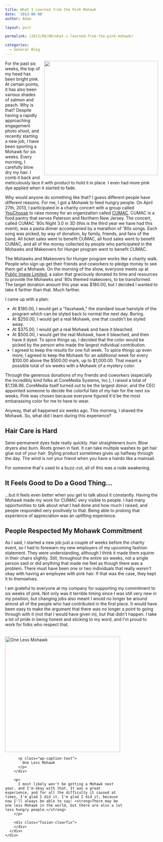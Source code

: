 ```yaml
---
title: What I Learned from the Pink Mohawk
date: '2013-06-08'
author: Adam

layout: post

permalink: /2013/06/08/what-i-learned-from-the-pink-mohawk/

categories:
  - General Blog
---
```

<div class="separator" style="clear: both; text-align: right;">
  <a href="http://45.55.182.154/wp-content/uploads/2013/06/wpid-Photo-Apr-29-2013-1045-AM.jpg" target="_blank" style="clear: right; float: right; margin-bottom: 1em; margin-left: 1em;"><img src="http://45.55.182.154/wp-content/uploads/2013/06/wpid-Photo-Apr-29-2013-1045-AM.jpg" id="blogsy-1370723056358.1313" class="alignright" width="375" height="375" alt="" /></a>
</div>

For the past six weeks, the top of my head has been bright pink. At certain points, it has also been various shades of salmon and peach. Why is that? Despite having a rapidly approaching engagement photo shoot, and recently starting a new job, I have been sporting a Mohawk for six weeks. Every morning, I carefully blow dry my hair. I comb it back and meticulously lace it with product to hold it in place. I even had more pink dye applied when it started to fade.

Why would anyone do something like that? I guess different people have different reasons. For me, I got a Mohawk to feed hungry people. On April 27th, 2013, I participated in a charity concert with a group called <a href="http://www.myyouchoose.com" title="MyYouChoose Home Page" target="_blank">YouChoose</a> to raise money for an organization called <a href="http://cumacecho.org" title="CUMAC Home Page" target="_blank">CUMAC</a>. CUMAC is a food pantry that serves Paterson and Northern New Jersey. The concert, called CUMAC '80s Night 3.0 in 3D (this is the third year we have had this event), was a pasta dinner accompanied by a marathon of '80s songs. Each song was picked, by way of donation, by family, friends, and fans of the band. All ticket sales went to benefit CUMAC, all food sales went to benefit CUMAC, and all of the money collected by people who participated in the Mohawks and Makeovers for Hunger program went to benefit CUMAC.

The Mohawks and Makeovers for Hunger program works like a charity walk. People who sign up get their friends and coworkers to pledge money to see them get a Mohawk. On the morning of the show, everyone meets up at <a href="http://www.pilthesalon.com" title="Public Image Limited Home Page" target="_blank">Public Image Limited</a>, a salon that graciously donated its time and resources to provide the Mohawks and '80s themed makeovers, to be transformed. The target donation amount this year was $180.00, but I decided I wanted to take it farther than that. Much farther.

I came up with a plan:

  * At $180.00, I would get a "fauxhawk," the standard issue hairstyle of the program which can be styled back to normal the next day. Boring.
  * At $250.00, I would get a real Mohawk, one that couldn't be styled away.
  * At $375.00, I would get a real Mohawk and have it bleached.
  * At $500.00, I would get the real Mohawk, have it bleached, and then have it dyed. To spice things up, I decided that the color would be picked by the person who made the largest individual contribution.
  * I agreed to keep the results for one full week. To spice things up even more, I agreed to keep the Mohawk for an additional week for every $100.00 above the $500.00 mark, up to $1,000.00. That meant a possible total of six weeks with a Mohawk of a mystery color.

Through the generous donations of my friends and coworkers (especially the incredibly kind folks at CoreMedia Systems, Inc.), I raised a total of $1,138.96. CoreMedia itself turned out to be the largest donor, and the CEO appointed someone to decide the colorful fate of my hair for the next six weeks. Pink was chosen because everyone figured it'd be the most embarassing color for me to have to wear.

Anyway, that all happened six weeks ago. This morning, I shaved the Mohawk. So, what did I learn during this experience?

## Hair Care is Hard

Semi-permanent dyes fade really quickly. Hair straighteners burn. Blow dryers also burn. Roots grown in fast. It can take multiple washes to get hair glue out of your hair. Styling product sometimes gives up halfway through the day. The wind is _not_ your friend when you have a hairdo like a mainsail.

For someone that's used to a buzz-cut, all of this was a rude awakening.

## It Feels Good to Do a Good Thing&#8230;

&#8230;but it feels even better when you get to talk about it constantly. Having the Mohawk made my work for CUMAC very visible to people. I had many opportunities to talk about what I had done and how much I raised, and people responded very positively to that. Being able to prolong that experience of appreciation was an uplifting experience.

## People Respected My Mohawk Commitment

As I said, I started a new job just a couple of weeks before the charity event, so I had to forewarn my new employers of my upcoming fashion statement. They were understanding, although I think it made them squirm in their chairs slightly. Still, throughout the entire six weeks, not a single person said or did anything that made me feel as though there was a problem. There must have been one or two individuals that really _weren't_ okay with having an employee with pink hair. If that was the case, they kept it to themselves.

I am grateful to everyone at my company for supporting my commitment to six weeks of pink. Not only was it terrible timing since I was still very new in my position, but changing jobs also meant I would no longer be around almost all of the people who had contributed in the first place. It would have been easy to make the argument that there was no longer a point to going through with it (not that I would have given in), but that didn't happen. I take a lot of pride in being honest and sticking to my word, and I'm proud to work for folks who respect that.

<div class="separator" style="clear: both; text-align: none;">
  &nbsp;
</div>

<div class="fusion-fullwidth fullwidth-box hundred-percent-fullwidth non-hundred-percent-height-scrolling"  style='background-color: rgba(255,255,255,0);background-position: center center;background-repeat: no-repeat;padding-top:0px;padding-right:0px;padding-bottom:0px;padding-left:0px;'>
  <div class="fusion-builder-row fusion-row ">
    <div  class="fusion-layout-column fusion_builder_column fusion_builder_column_1_1 fusion-builder-column-45 fusion-one-full fusion-column-first fusion-column-last fusion-column-no-min-height 1_1"  style='margin-top:0px;margin-bottom:0px;'>
      <div class="fusion-column-wrapper" style="background-position:left top;background-repeat:no-repeat;-webkit-background-size:cover;-moz-background-size:cover;-o-background-size:cover;background-size:cover;"   data-bg-url="">
        <div style="width: 389px" class="wp-caption aligncenter">
          <a href="http://45.55.182.154/wp-content/uploads/2013/06/wpid-Photo-Jun-8-2013-938-AM.jpg" target="_blank" style=" "><img src="http://45.55.182.154/wp-content/uploads/2013/06/wpid-Photo-Jun-8-2013-938-AM.jpg" id="blogsy-1370723056379.956" class="aligncenter" width="379" height="379" alt="One Less Mohawk" /></a>

          <p class="wp-caption-text">
            One Less Mohawk
          </p>
        </div>

        <p>
          I most likely won't be getting a Mohawk next year, and I'm okay with that. It was a great experience, and for all the difficulty it caused at times, I'm glad I did it. I'm glad I did it, because now I'll always be able to say: <strong>There may be one less Mohawk in the world, but there are also a lot less hungry people.</strong>
        </p>

        <div class="fusion-clearfix">
        </div>
      </div>
    </div>
  </div>
</div>